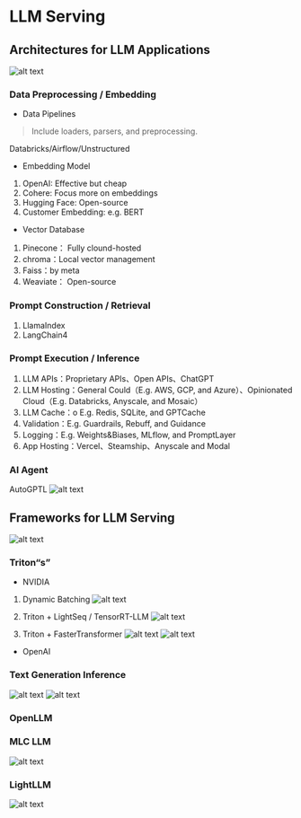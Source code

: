 
# LLM Serving

## Architectures for LLM Applications

![alt text](img/cmu-11868-2/image-1.png)

### Data Preprocessing / Embedding


* Data Pipelines
> Include loaders, parsers, and preprocessing.

Databricks/Airflow/Unstructured


* Embedding Model

1. OpenAI:  Effective but cheap
2. Cohere: Focus more on embeddings
3. Hugging Face:  Open-source
4. Customer Embedding: e.g. BERT


* Vector Database
1. Pinecone： Fully clound-hosted
2. chroma：Local vector management
3. Faiss：by meta
4. Weaviate： Open-source


### Prompt Construction / Retrieval

1. LlamaIndex
2. LangChain4


### Prompt Execution / Inference

1. LLM APIs：Proprietary APIs、Open APIs、ChatGPT
2. LLM Hosting：General Could（E.g. AWS, GCP, and Azure）、Opinionated Cloud（E.g. Databricks, Anyscale, and Mosaic）
3. LLM Cache：o E.g. Redis, SQLite, and GPTCache
4. Validation：E.g. Guardrails, Rebuff, and Guidance
5. Logging：E.g. Weights&Biases, MLflow, and PromptLayer
6. App Hosting：Vercel、Steamship、Anyscale and Modal


### AI Agent
AutoGPTL 
![alt text](img/cmu-11868-2/image-2.png)

## Frameworks for LLM Serving

![alt text](img/cmu-11868-2/image-3.png)

### Triton“s”

* NVIDIA
1. Dynamic Batching
![alt text](img/cmu-11868-2/image-4.png)

2. Triton + LightSeq / TensorRT-LLM
![alt text](img/cmu-11868-2/image-5.png)

3. Triton + FasterTransformer 
![alt text](img/cmu-11868-2/image-6.png)
![alt text](img/cmu-11868-2/image-7.png)

* OpenAI


### Text Generation Inference

![alt text](img/cmu-11868-2/image-8.png)
![alt text](img/cmu-11868-2/image-9.png)


### OpenLLM

### MLC LLM

![alt text](img/cmu-11868-2/image-10.png)

### LightLLM

![alt text](img/cmu-11868-2/image-11.png)


